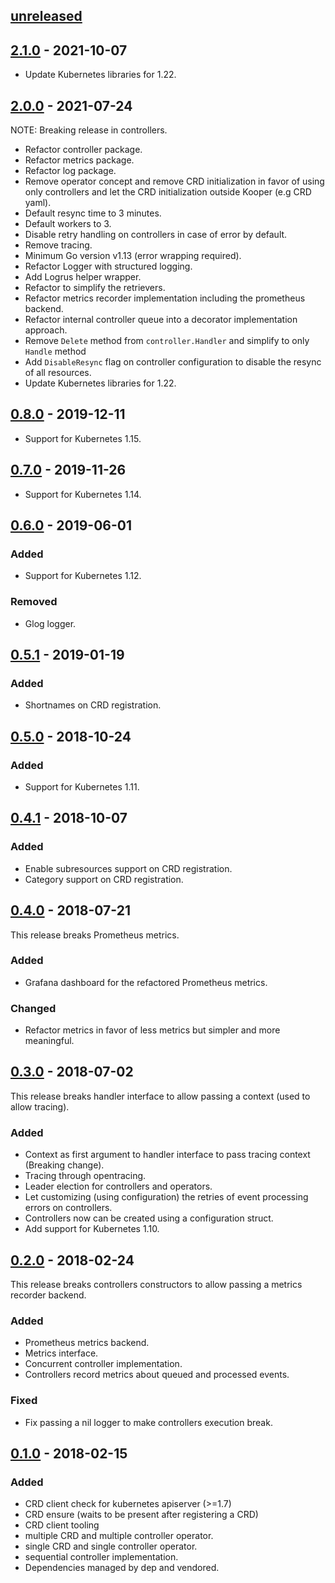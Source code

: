 ## [unreleased]

## [2.1.0] - 2021-10-07

- Update Kubernetes libraries for 1.22.

## [2.0.0] - 2021-07-24

NOTE: Breaking release in controllers.

- Refactor controller package.
- Refactor metrics package.
- Refactor log package.
- Remove operator concept and remove CRD initialization in favor of using only
  controllers and let the CRD initialization outside Kooper (e.g CRD yaml).
- Default resync time to 3 minutes.
- Default workers to 3.
- Disable retry handling on controllers in case of error by default.
- Remove tracing.
- Minimum Go version v1.13 (error wrapping required).
- Refactor Logger with structured logging.
- Add Logrus helper wrapper.
- Refactor to simplify the retrievers.
- Refactor metrics recorder implementation including the prometheus backend.
- Refactor internal controller queue into a decorator implementation approach.
- Remove `Delete` method from `controller.Handler` and simplify to only `Handle` method
- Add `DisableResync` flag on controller configuration to disable the resync of all resources.
- Update Kubernetes libraries for 1.22.

## [0.8.0] - 2019-12-11

- Support for Kubernetes 1.15.

## [0.7.0] - 2019-11-26

- Support for Kubernetes 1.14.

## [0.6.0] - 2019-06-01

### Added

- Support for Kubernetes 1.12.

### Removed

- Glog logger.

## [0.5.1] - 2019-01-19

### Added

- Shortnames on CRD registration.

## [0.5.0] - 2018-10-24

### Added

- Support for Kubernetes 1.11.

## [0.4.1] - 2018-10-07

### Added

- Enable subresources support on CRD registration.
- Category support on CRD registration.

## [0.4.0] - 2018-07-21

This release breaks Prometheus metrics.

### Added

- Grafana dashboard for the refactored Prometheus metrics.

### Changed

- Refactor metrics in favor of less metrics but simpler and more meaningful.

## [0.3.0] - 2018-07-02

This release breaks handler interface to allow passing a context (used to allow tracing).

### Added

- Context as first argument to handler interface to pass tracing context (Breaking change).
- Tracing through opentracing.
- Leader election for controllers and operators.
- Let customizing (using configuration) the retries of event processing errors on controllers.
- Controllers now can be created using a configuration struct.
- Add support for Kubernetes 1.10.

## [0.2.0] - 2018-02-24

This release breaks controllers constructors to allow passing a metrics recorder backend.

### Added

- Prometheus metrics backend.
- Metrics interface.
- Concurrent controller implementation.
- Controllers record metrics about queued and processed events.

### Fixed

- Fix passing a nil logger to make controllers execution break.

## [0.1.0] - 2018-02-15

### Added

- CRD client check for kubernetes apiserver (>=1.7)
- CRD ensure (waits to be present after registering a CRD)
- CRD client tooling
- multiple CRD and multiple controller operator.
- single CRD and single controller operator.
- sequential controller implementation.
- Dependencies managed by dep and vendored.

[unreleased]: https://github.com/spotahome/kooper/compare/v2.1.0...HEAD
[2.1.0]: https://github.com/spotahome/kooper/compare/v2.0.0...v2.1.0
[2.0.0]: https://github.com/spotahome/kooper/compare/v0.8.0...v2.0.0
[0.8.0]: https://github.com/spotahome/kooper/compare/v0.7.0...v0.8.0
[0.7.0]: https://github.com/spotahome/kooper/compare/v0.6.0...v0.7.0
[0.6.0]: https://github.com/spotahome/kooper/compare/v0.5.1...v0.6.0
[0.5.1]: https://github.com/spotahome/kooper/compare/v0.5.0...v0.5.1
[0.5.0]: https://github.com/spotahome/kooper/compare/v0.4.1...v0.5.0
[0.4.1]: https://github.com/spotahome/kooper/compare/v0.4.0...v0.4.1
[0.4.0]: https://github.com/spotahome/kooper/compare/v0.3.0...v0.4.0
[0.3.0]: https://github.com/spotahome/kooper/compare/v0.2.0...v0.3.0
[0.2.0]: https://github.com/spotahome/kooper/compare/v0.1.0...v0.2.0
[0.1.0]: https://github.com/spotahome/kooper/releases/tag/v0.1.0
